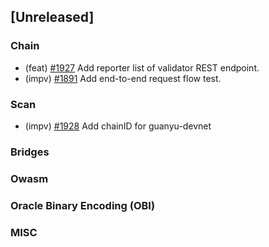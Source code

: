 <!--
(feat): New feature
(impv): Improvement / Enhancement
(docs): Documentation
(bugs): Bug fixes
(chore): Chore/cleanup work
-->

## [Unreleased]

### Chain

- (feat) [\#1927](https://github.com/bandprotocol/bandchain/pull/1927) Add reporter list of validator REST endpoint.
- (impv) [\#1891](https://github.com/bandprotocol/bandchain/pull/1891) Add end-to-end request flow test.


### Scan

- (impv) [\#1928](https://github.com/bandprotocol/bandchain/pull/1928) Add chainID for guanyu-devnet

### Bridges

### Owasm

### Oracle Binary Encoding (OBI)

### MISC
